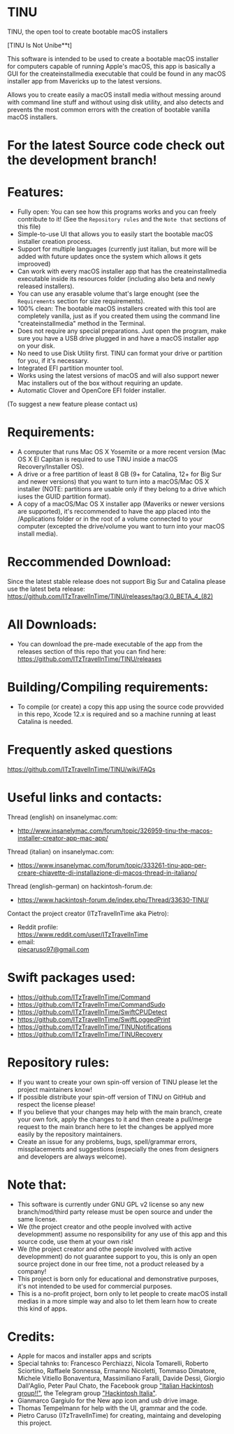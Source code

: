 # TINU
TINU, the open tool to create bootable macOS installers 

[TINU Is Not Unibe**t]

This software is intended to be used to create a bootable macOS installer for computers capable of running Apple's macOS, this app is basically a GUI for the createinstallmedia executable that could be found in any macOS installer app from Mavericks up to the latest versions.

Allows you to create easily a macOS install media without messing around with command line stuff and without using disk utility, and also detects and prevents the most common errors with the creation of bootable vanilla macOS installers. 

# For the latest Source code check out the development branch!

# Features:
- Fully open: You can see how this programs works and you can freely contribute to it! (See the `Repository rules` and the `Note that` sections of this file)
- Simple-to-use UI that allows you to easily start the bootable macOS installer creation process.
- Support for multiple languages (currently just italian, but more will be added with future updates once the system which allows it gets improoved)
- Can work with every macOS installer app that has the createinstallmedia executable inside its resources folder (including also beta and newly released installers).
- You can use any erasable volume that's large enought (see the `Requirements` section for size requirements).
- 100% clean: The bootable macOS installers created with this tool are completely vanilla, just as if you created them using the command line "createinstallmedia" method in the Terminal.
- Does not require any special preparations. Just open the program, make sure you have a USB drive plugged in and have a macOS installer app on your disk.
- No need to use Disk Utility first. TINU can format your drive or partition for you, if it's necessary.
- Integrated EFI partition mounter tool.
- Works using the latest versions of macOS and will also support newer Mac installers out of the box without requiring an update.
- Automatic Clover and OpenCore EFI folder installer.

 (To suggest a new feature please contact us)

# Requirements:
- A computer that runs Mac OS X Yosemite or a more recent version (Mac OS X El Capitan is required to use TINU inside a macOS Recovery/Installer OS).
- A drive or a free partition of least 8 GB (9+ for Catalina, 12+ for Big Sur and newer versions) that you want to turn into a macOS/Mac OS X installer (NOTE: partitions are usable only if they belong to a drive which iuses the GUID partition format).
- A copy of a macOS/Mac OS X installer app (Maveriks or newer versions are supported), it's reccommended to have the app placed into the /Applications folder or in the root of a volume connected to your computer (excepted the drive/volume you want to turn into your macOS install media).

# Reccommended Download:
Since the latest stable release does not support Big Sur and Catalina please use the latest beta release: https://github.com/ITzTravelInTime/TINU/releases/tag/3.0_BETA_4_(82)

# All Downloads:
- You can download the pre-made executable of the app from the releases section of this repo that you can find here: https://github.com/ITzTravelInTime/TINU/releases

# Building/Compiling requirements: 
- To compile (or create) a copy this app using the source code provvided in this repo, Xcode 12.x is required and so a machine running at least Catalina is needed.

# Frequently asked questions
https://github.com/ITzTravelInTime/TINU/wiki/FAQs

# Useful links and contacts:
Thread (english) on insanelymac.com:
- http://www.insanelymac.com/forum/topic/326959-tinu-the-macos-installer-creator-app-mac-app/

Thread (italian) on insanelymac.com:
- https://www.insanelymac.com/forum/topic/333261-tinu-app-per-creare-chiavette-di-installazione-di-macos-thread-in-italiano/

Thread (english-german) on hackintosh-forum.de:
- https://www.hackintosh-forum.de/index.php/Thread/33630-TINU/ 

Contact the project creator (ITzTravelInTime aka Pietro):
- Reddit profile:          
    https://www.reddit.com/user/ITzTravelInTime
- email:                  
    piecaruso97@gmail.com
    
# Swift packages used:

- https://github.com/ITzTravelInTime/Command
- https://github.com/ITzTravelInTime/CommandSudo
- https://github.com/ITzTravelInTime/SwiftCPUDetect
- https://github.com/ITzTravelInTime/SwiftLoggedPrint
- https://github.com/ITzTravelInTime/TINUNotifications
- https://github.com/ITzTravelInTime/TINURecovery

# Repository rules:
- If you want to create your own spin-off version of TINU please let the project maintainers know!
- If possible distribute your spin-off version of TINU on GitHub and respect the license please!
- If you believe that your changes may help with the main branch, create your own fork, apply the changes to it and then create a pull/merge request to the main branch here to let the changes be applyed more easily by the repository maintainers.
- Create an issue for any problems, bugs, spell/grammar errors, missplacements and suggestions (especially the ones from designers and developers are always welcome).

# Note that:
- This software is currently under GNU GPL v2 license so any new branch/mod/third party release must be open source and under the same license.
- We (the project creator and othe people involved with active developmment) assume no responsibility for any use of this app and this source code, use them at your own risk!
- We (the project creator and othe people involved with active developmment) do not guarantee support to you, this is only an open source project done in our free time, not a product released by a company!
- This project is born only for educational and demonstrative purposes, it's not intended to be used for commercial purposes.
- This is a no-profit project, born only to let people to create macOS install medias in a more simple way and also to let them learn how to create this kind of apps.

# Credits:
- Apple for macos and installer apps and scripts
- Special tahnks to:
Francesco Perchiazzi, Nicola Tomarelli, Roberto Sciortino, Raffaele Sonnessa, Ermanno Nicoletti, Tommaso Dimatore, Michele Vitiello Bonaventura, Massimiliano Faralli, Davide Dessì, Giorgio Dall'Aglio, Peter Paul Chato, the Facebook group ["Italian Hackintosh group!!"](https://www.facebook.com/groups/Italia.hackintosh/?fref=ts), the Telegram group ["Hackintosh Italia"](https://t.me/Hackintoshitalia).
- Gianmarco Gargiulo for the New app icon and usb drive image.
- Thomas Tempelmann for help with the UI, grammar and the code.
- Pietro Caruso (ITzTravelInTime) for creating, maintaing and developing this project.
